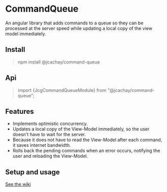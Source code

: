 # CommandQueue
An angular library that adds commands to a queue so they can be processed at the server speed while updating a local copy of the view model
immediately.

## Install
> npm install @jcachay/command-queue
> 
## Api
> import {JcgCommandQueueModule} from "@jcachay/command-queue";

## Features
- Implements optimistic concurrency.
- Updates a local copy of the View-Model immediately, so the user doesn't have to wait for the server.
- Because it does not have to read the View-Model after each command, it saves internet bandwidth.
- Rolls back the pending commands when an error occurs, notifying the user and reloading the View-Model.



## Setup and usage
[See the wiki](https://github.com/jcachayG93/jcg-command-queue/wiki)

